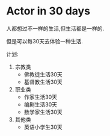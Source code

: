 # Actor in 30 days

人都想过不一样的生活,但生活都是一样的.

但是可以每30天去体验一种生活.

计划:

1. 宗教类
    - 佛教徒生活30天
    - 基督教生活30天
2. 职业类
    - 作家生活30天
    - 编剧生活30天
    - 数学家生活30天
3. 其他类
    - 英语小学生30天